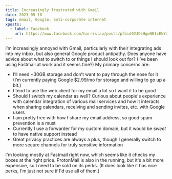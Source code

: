 ```yaml
---
title: Increasingly frustrated with Gmail
date: 2023-05-18
tags: email, Google, anti-corporate internet
xposts:
  - label: Facebook
    url: https://www.facebook.com/harrislap/posts/pfbid02JQiHgwNB1cEkYZEQnsn8qsSPBatHSXDo9mJ3WezLzQYx8tkDSe7D8jrStSNiESGxl
---
```


I’m increasingly annoyed with Gmail, particularly with their integrating ads into my inbox, but also general Google product antipathy. Does anyone have advice about what to switch to or things I should look out for? (I’ve been using Fastmail at work and it seems fine?) My primary concerns are:

* I’ll need ~30GB storage and don’t want to pay through the nose for it (I’m currently paying Google $2.99/mo for storage and willing to go up a bit.)
* I tend to use the web client for my email a lot so I want it to be good
* Should I switch my calendar as well? Curious about people's experience with calendar integration of various mail services and how it interacts when sharing calendars, receiving and sending invites, etc. with Google users
* I am pretty free with how I share my email address, so good spam prevention is a must
* Currently I use a forwarder for my custom domain, but it would be *sweet* to have native support instead
* Great privacy practices are always a plus, though I generally switch to more secure channels for truly sensitive information

I'm looking mostly at Fastmail right now, which seems like it checks my boxes at the right price. ProtonMail is also in the running, but it's a bit more expensive, so I need to be sold on its perks. (It does look like it has nice perks, I'm just not sure if I'd use all of them.)
